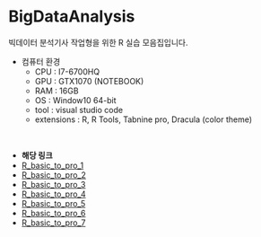 # BigDataAnalysis
빅데이터 분석기사 작업형을 위한 R 실습 모음집입니다.

- 컴퓨터 환경
  - CPU : I7-6700HQ
  - GPU : GTX1070 (NOTEBOOK)
  - RAM : 16GB
  - OS : Window10 64-bit
  - tool : visual studio code
  - extensions : R, R Tools, Tabnine pro, Dracula (color theme)  

<br/>

- **해당 링크**
- [R_basic_to_pro_1](https://ingu627.github.io/r/R_basic_to_pro_1/)
- [R_basic_to_pro_2](https://ingu627.github.io/r/R_basic_to_pro_2/)
- [R_basic_to_pro_3](https://ingu627.github.io/r/R_basic_to_pro_3/)
- [R_basic_to_pro_4](https://ingu627.github.io/r/R_basic_to_pro_4/)
- [R_basic_to_pro_5](https://ingu627.github.io/r/R_basic_to_pro_5/)
- [R_basic_to_pro_6](https://ingu627.github.io/r/R_basic_to_pro_6/)
- [R_basic_to_pro_7](https://ingu627.github.io/r/R_basic_to_pro_7/)
